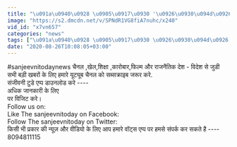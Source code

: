 ```yaml
---
title: "\u091a\u0940\u0928 \u0905\u0917\u0930 '\u0926\u0930\u094d\u0926' \u0939\u0948 \u0924\u094b '\u0926\u0935\u093e' \u092d\u0940, \u091c\u093e\u0928\u093f\u090f \u0915\u0948\u0938\u0947"
image: "https://s2.dmcdn.net/v/SPNdR1VG8fiA7nuhc/x240"
vid_id: "x7vn657"
categories: "news"
tags: ["\u091a\u0940\u0928 \u0905\u0917\u0930 \u0926\u0930\u094d\u0926 \u0939\u0948 \u0924\u094b \u0926\u0935\u093e \u092d\u0940","\u091c\u093e\u0928\u093f\u090f \u0915\u0948\u0938\u0947","\u0938\u0930\u094d\u0926\u0940"]
date: "2020-08-26T10:08:05+03:00"
---
```

#sanjeevnitodaynews चैनल ,खेल,शिक्षा ,कारोबार,फिल्म और राजनैतिक देश - विदेश से जुडी सभी बड़ी खबरों के लिए  हमारे यूट्यूब चैनल को सब्सक्राइब जरूर करे.   <br>संजीवनी टुडे एप्प डाउनलोड करे ----   <br>अधिक जानकारी के लिए    <br>पर विजिट करे।  <br>Follow us on:   <br>Like The sanjeevnitoday on Facebook:   <br>Follow The sanjeevnitoday on Twitter:   <br>किसी भी प्रकार की न्यूज़ और वीडियो के लिए आप हमारे वॉट्स एप्प पर हमसे संपर्क कर सकते है  ----   8094811115
